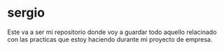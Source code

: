 # sergio
Este va a ser mi repositorio donde voy a guardar todo aquello relacinado con las practicas que estoy haciendo durante mi proyecto de empresa.
